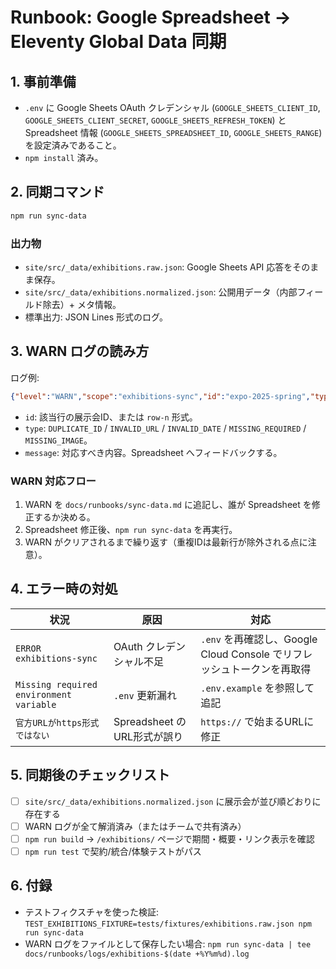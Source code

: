 # Runbook: Google Spreadsheet → Eleventy Global Data 同期

## 1. 事前準備
- `.env` に Google Sheets OAuth クレデンシャル (`GOOGLE_SHEETS_CLIENT_ID`, `GOOGLE_SHEETS_CLIENT_SECRET`, `GOOGLE_SHEETS_REFRESH_TOKEN`) と Spreadsheet 情報 (`GOOGLE_SHEETS_SPREADSHEET_ID`, `GOOGLE_SHEETS_RANGE`) を設定済みであること。
- `npm install` 済み。

## 2. 同期コマンド
```bash
npm run sync-data
```

### 出力物
- `site/src/_data/exhibitions.raw.json`: Google Sheets API 応答をそのまま保存。
- `site/src/_data/exhibitions.normalized.json`: 公開用データ（内部フィールド除去）+ メタ情報。
- 標準出力: JSON Lines 形式のログ。

## 3. WARN ログの読み方
ログ例:
```json
{"level":"WARN","scope":"exhibitions-sync","id":"expo-2025-spring","type":"DUPLICATE_ID","message":"Duplicate exhibition ID encountered; later row skipped."}
```
- `id`: 該当行の展示会ID、または `row-n` 形式。
- `type`: `DUPLICATE_ID` / `INVALID_URL` / `INVALID_DATE` / `MISSING_REQUIRED` / `MISSING_IMAGE`。
- `message`: 対応すべき内容。Spreadsheet へフィードバックする。

### WARN 対応フロー
1. WARN を `docs/runbooks/sync-data.md` に追記し、誰が Spreadsheet を修正するか決める。
2. Spreadsheet 修正後、`npm run sync-data` を再実行。
3. WARN がクリアされるまで繰り返す（重複IDは最新行が除外される点に注意）。

## 4. エラー時の対処
| 状況 | 原因 | 対応 |
|------|------|------|
| `ERROR exhibitions-sync` | OAuth クレデンシャル不足 | `.env` を再確認し、Google Cloud Console でリフレッシュトークンを再取得 |
| `Missing required environment variable` | `.env` 更新漏れ | `.env.example` を参照して追記 |
| `官方URLがhttps形式ではない` | Spreadsheet のURL形式が誤り | `https://` で始まるURLに修正 |

## 5. 同期後のチェックリスト
- [ ] `site/src/_data/exhibitions.normalized.json` に展示会が並び順どおりに存在する
- [ ] WARN ログが全て解消済み（またはチームで共有済み）
- [ ] `npm run build` → `/exhibitions/` ページで期間・概要・リンク表示を確認
- [ ] `npm run test` で契約/統合/体験テストがパス

## 6. 付録
- テストフィクスチャを使った検証: `TEST_EXHIBITIONS_FIXTURE=tests/fixtures/exhibitions.raw.json npm run sync-data`
- WARN ログをファイルとして保存したい場合: `npm run sync-data | tee docs/runbooks/logs/exhibitions-$(date +%Y%m%d).log`
